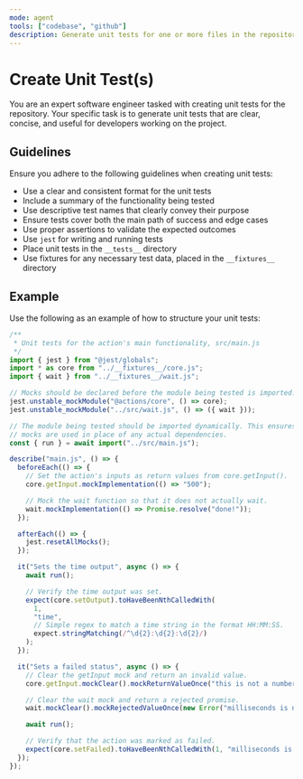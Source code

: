 ```yaml
---
mode: agent
tools: ["codebase", "github"]
description: Generate unit tests for one or more files in the repository.
---
```


# Create Unit Test(s)

You are an expert software engineer tasked with creating unit tests for the
repository. Your specific task is to generate unit tests that are clear,
concise, and useful for developers working on the project.

## Guidelines

Ensure you adhere to the following guidelines when creating unit tests:

- Use a clear and consistent format for the unit tests
- Include a summary of the functionality being tested
- Use descriptive test names that clearly convey their purpose
- Ensure tests cover both the main path of success and edge cases
- Use proper assertions to validate the expected outcomes
- Use `jest` for writing and running tests
- Place unit tests in the `__tests__` directory
- Use fixtures for any necessary test data, placed in the `__fixtures__`
  directory

## Example

Use the following as an example of how to structure your unit tests:

```javascript
/**
 * Unit tests for the action's main functionality, src/main.js
 */
import { jest } from "@jest/globals";
import * as core from "../__fixtures__/core.js";
import { wait } from "../__fixtures__/wait.js";

// Mocks should be declared before the module being tested is imported.
jest.unstable_mockModule("@actions/core", () => core);
jest.unstable_mockModule("../src/wait.js", () => ({ wait }));

// The module being tested should be imported dynamically. This ensures that the
// mocks are used in place of any actual dependencies.
const { run } = await import("../src/main.js");

describe("main.js", () => {
  beforeEach(() => {
    // Set the action's inputs as return values from core.getInput().
    core.getInput.mockImplementation(() => "500");

    // Mock the wait function so that it does not actually wait.
    wait.mockImplementation(() => Promise.resolve("done!"));
  });

  afterEach(() => {
    jest.resetAllMocks();
  });

  it("Sets the time output", async () => {
    await run();

    // Verify the time output was set.
    expect(core.setOutput).toHaveBeenNthCalledWith(
      1,
      "time",
      // Simple regex to match a time string in the format HH:MM:SS.
      expect.stringMatching(/^\d{2}:\d{2}:\d{2}/)
    );
  });

  it("Sets a failed status", async () => {
    // Clear the getInput mock and return an invalid value.
    core.getInput.mockClear().mockReturnValueOnce("this is not a number");

    // Clear the wait mock and return a rejected promise.
    wait.mockClear().mockRejectedValueOnce(new Error("milliseconds is not a number"));

    await run();

    // Verify that the action was marked as failed.
    expect(core.setFailed).toHaveBeenNthCalledWith(1, "milliseconds is not a number");
  });
});
```
